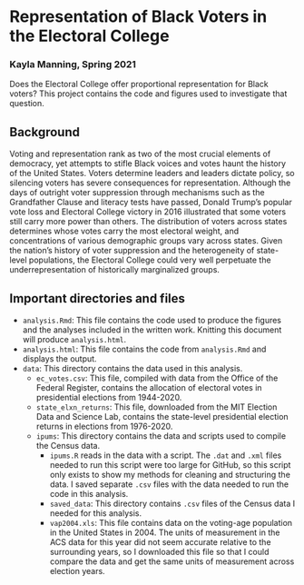 # Representation of Black Voters in the Electoral College
### Kayla Manning, Spring 2021

Does the Electoral College offer proportional representation for Black voters? This project contains the code and figures used to investigate that question.

## Background

Voting and representation rank as two of the most crucial elements of democracy, yet attempts to stifle Black voices and votes haunt the history of the United States. Voters determine leaders and leaders dictate policy, so silencing voters has severe consequences for representation. Although the days of outright voter suppression through mechanisms such as the Grandfather Clause and literacy tests have passed, Donald Trump’s popular vote loss and Electoral College victory in 2016 illustrated that some voters still carry more power than others. The distribution of voters across states determines whose votes carry the most electoral weight, and concentrations of various demographic groups vary across states. Given the nation’s history of voter suppression and the heterogeneity of state-level populations, the Electoral College could very well perpetuate the underrepresentation of historically marginalized groups. 

## Important directories and files

- `analysis.Rmd`: This file contains the code used to produce the figures and the analyses included in the written work. Knitting this document will produce `analysis.html`.
- `analysis.html`: This file contains the code from `analysis.Rmd` and displays the output.
- `data`: This directory contains the data used in this analysis.
  + `ec_votes.csv`: This file, compiled with data from the Office of the Federal Register, contains the allocation of electoral votes in presidential elections from 1944-2020.
  + `state_elxn_returns`: This file, downloaded from the MIT Election Data and Science Lab, contains the state-level presidential election returns in elections from 1976-2020. 
  + `ipums`: This directory contains the data and scripts used to compile the Census data.
    - `ipums.R` reads in the data with a script. The `.dat` and `.xml` files needed to run this script were too large for GitHub, so this script only exists to show my methods for cleaning and structuring the data. I saved separate `.csv` files with the data needed to run the code in this analysis.
    - `saved_data`: This directory contains `.csv` files of the Census data I needed for this analysis.
    - `vap2004.xls`: This file contains data on the voting-age population in the United States in 2004. The units of measurement in the ACS data for this year did not seem accurate relative to the surrounding years, so I downloaded this file so that I could compare the data and get the same units of measurement across election years. 
